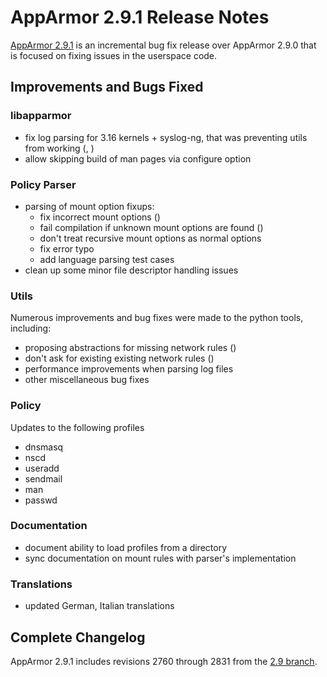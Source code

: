 AppArmor 2.9.1 Release Notes
============================

[AppArmor 2.9.1](https://launchpad.net/apparmor/+milestone/2.9.1)
is an incremental bug fix release over AppArmor 2.9.0 that is focused
on fixing issues in the userspace code.

Improvements and Bugs Fixed
---------------------------

### libapparmor

-   fix log parsing for 3.16 kernels + syslog-ng, that was preventing utils from working (, )
-   allow skipping build of man pages via configure option

### Policy Parser

-   parsing of mount option fixups:
    -   fix incorrect mount options ()
    -   fail compilation if unknown mount options are found ()
    -   don't treat recursive mount options as normal options
    -   fix error typo
    -   add language parsing test cases
-   clean up some minor file descriptor handling issues

### Utils

Numerous improvements and bug fixes were made to the python tools,
including:

-   proposing abstractions for missing network rules ()
-   don't ask for existing existing network rules ()
-   performance improvements when parsing log files
-   other miscellaneous bug fixes

### Policy

Updates to the following profiles

-   dnsmasq
-   nscd
-   useradd
-   sendmail
-   man
-   passwd

### Documentation

-   document ability to load profiles from a directory
-   sync documentation on mount rules with parser's implementation

### Translations

-   updated German, Italian translations

Complete Changelog
------------------

AppArmor 2.9.1 includes revisions 2760 through 2831 from the [2.9
branch](http://bazaar.launchpad.net/~apparmor-dev/apparmor/2.9/changes/2831?start_revid=2760).
